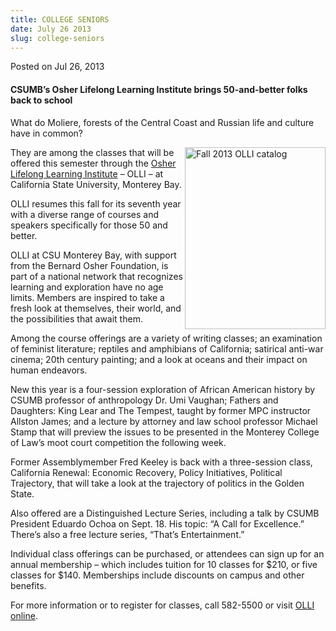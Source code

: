```yaml
---
title: COLLEGE SENIORS
date: July 26 2013
slug: college-seniors
---
```


 



<span class="date">Posted on Jul 26, 2013    </span>
<h4>CSUMB&#x2019;s Osher Lifelong Learning Institute&#xA0;brings
50-and-better folks back to school</h4>
<p>What do Moliere, forests of the Central Coast and Russian life
and culture have in common?</p>
<p><img alt="Fall 2013 OLLI catalog" src="https://news.csumb.edu/sites/default/files/65/attachments/news/images/cover_image-225-291.jpg" style="float:right; width:225px; height:291px">They are among the
classes that will be offered this semester through the <a href="https://csumb.edu/olli" rel="nofollow">Osher Lifelong Learning
Institute</a> &#x2013; OLLI &#x2013; at California State University, Monterey
Bay.</img></p>
<p>OLLI resumes this fall for its seventh year with a diverse range
of courses and speakers specifically for those 50 and better.</p>
<p>OLLI at CSU Monterey Bay, with support from the Bernard Osher
Foundation, is part of a national network that recognizes learning
and exploration have no age limits. Members are inspired to take a
fresh look at themselves, their world, and the possibilities that
await them.</p>
<p>Among the course offerings are a variety of writing classes; an
examination of feminist literature; reptiles and amphibians of
California; satirical anti-war cinema; 20th century painting; and a
look at oceans and their impact on human endeavors.</p>
<p>New this year is a four-session exploration of African American
history by CSUMB professor of anthropology Dr. Umi Vaughan; Fathers
and Daughters: King Lear and The Tempest, taught by former MPC
instructor Allston James; and a lecture by attorney and law school
professor Michael Stamp that will preview the issues to be
presented in the Monterey College of Law&#x2019;s moot court competition
the following week.</p>
<p>Former Assemblymember Fred Keeley is back with a three-session
class, California Renewal: Economic Recovery, Policy Initiatives,
Political Trajectory, that will take a look at the trajectory of
politics in the Golden State.</p>
<p>Also offered are a Distinguished Lecture Series, including a
talk by CSUMB President Eduardo Ochoa on Sept. 18. His topic: &#x201C;A
Call for Excellence.&#x201D; There&#x2019;s also a free lecture series, &#x201C;That&#x2019;s
Entertainment.&#x201D;</p>
<p>Individual class offerings can be purchased, or attendees can
sign up for an annual membership &#x2013; which includes tuition for 10
classes for $210, or five classes for $140. Memberships include
discounts on campus and other benefits.</p>
<p>For more information or to register for classes, call 582-5500
or visit <a href="https://csumb.edu/olli" rel="nofollow">OLLI
online</a>.</p>
<p><br>
&#xA0;</br></p>





 

